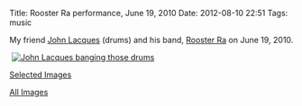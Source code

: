 Title: Rooster Ra performance, June 19, 2010
Date: 2012-08-10 22:51
Tags: music

My friend [John Lacques](http://www.drumtime.net/) (drums) and his band,
[Rooster Ra](http://roosterra.com/) on June 19, 2010.

 [![John Lacques banging those drums](/galleries/rooster-ra-selects/content/images/large/P1030134.jpg)](/galleries/rooster-ra-selects/content/P1030134_large.html)

[Selected Images](/galleries/rooster-ra-selects/index.html)

[All Images](/galleries/rooster-ra-all/index.html)
